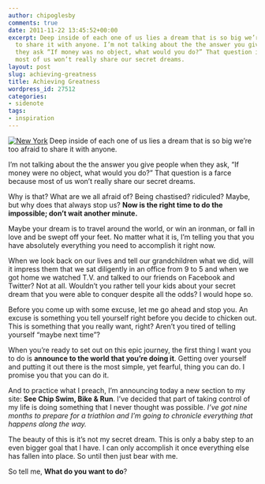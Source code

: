 ```yaml
---
author: chipoglesby
comments: true
date: 2011-11-22 13:45:52+00:00
excerpt: Deep inside of each one of us lies a dream that is so big we’re too afraid
  to share it with anyone. I’m not talking about the the answer you give people when
  they ask “If money was no object, what would you do?” That question is a farce because
  most of us won’t really share our secret dreams.
layout: post
slug: achieving-greatness
title: Achieving Greatness
wordpress_id: 27512
categories:
- sidenote
tags:
- inspiration
---
```


[![New York](http://farm5.staticflickr.com/4047/4351006133_9fcfa6d1b5.jpg)](http://www.flickr.com/photos/chipoglesby/4351006133/)
Deep inside of each one of us lies a dream that is so big we’re too afraid to share it with anyone.

I’m not talking about the the answer you give people when they ask, “If money were no object, what would you do?” That question is a farce because most of us won’t really share our secret dreams.

Why is that? What are we all afraid of? Being chastised? ridiculed? Maybe, but why does that always stop us? **Now is the right time to do the impossible; don’t wait another minute.**

Maybe your dream is to travel around the world, or win an ironman, or fall in love and be swept off your feet. No matter what it is, I’m telling you that you have absolutely everything you need to accomplish it right now.

When we look back on our lives and tell our grandchildren what we did, will it impress them that we sat diligently in an office from 9 to 5 and when we got home we watched T.V. and talked to our friends on Facebook and Twitter? Not at all. Wouldn’t you rather tell your kids about your secret dream that you were able to conquer despite all the odds? I would hope so.

Before you come up with some excuse, let me go ahead and stop you. An excuse is something you tell yourself right before you decide to chicken out. This is something that you really want, right? Aren’t you tired of telling yourself “maybe next time”?

When you’re ready to set out on this epic journey, the first thing I want you to do is **announce to the world that you’re doing it**. Getting over yourself and putting it out there is the most simple, yet fearful, thing you can do. I promise you that you can do it.

And to practice what I preach, I’m announcing today a new section to my site: **See Chip Swim, Bike & Run**. I’ve decided that part of taking control of my life is doing something that I never thought was possible. _I’ve got nine months to prepare for a triathlon and I’m going to chronicle everything that happens along the way._

The beauty of this is it’s not my secret dream. This is only a baby step to an even bigger goal that I have. I can only accomplish it once everything else has fallen into place. So until then just bear with me.

So tell me, **What do you want to do**?
